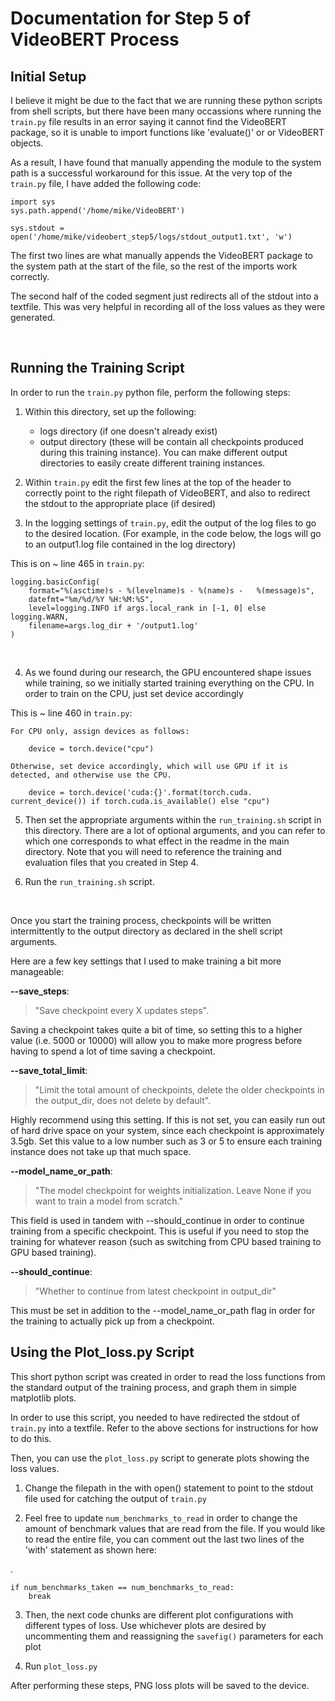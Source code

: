 # Documentation for Step 5 of VideoBERT Process

## Initial Setup

I believe it might be due to the fact that we are running these python scripts from shell scripts, but there have been many occassions where running the `train.py` file results in an error saying it cannot find the VideoBERT package, so it is unable to import functions like 'evaluate()' or or VideoBERT objects.

As a result, I have found that manually appending the module to the system path is a successful workaround for this issue.  At the very top of the `train.py` file, I have added the following code:

    import sys
    sys.path.append('/home/mike/VideoBERT')
    
    sys.stdout = open('/home/mike/videobert_step5/logs/stdout_output1.txt', 'w')

The first two lines are what manually appends the VideoBERT package to the system path at the start of the file, so the rest of the imports work correctly.

The second half of the coded segment just redirects all of the stdout into a textfile.  This was very helpful in recording all of the loss values as they were generated.

<br>

## Running the Training Script

In order to run the `train.py` python file, perform the following steps:

1. Within this directory, set up the following:
    * logs directory (if one doesn't already exist)
    * output directory (these will be contain all checkpoints produced during this training instance).  You can make different output directories to easily create different training instances.

2. Within `train.py` edit the first few lines at the top of the header to correctly point to the right filepath of VideoBERT, and also to redirect the stdout to the appropriate place (if desired)

3. In the logging settings of `train.py`, edit the output of the log files to go to the desired location.  (For example, in the code below, the logs will go to an output1.log file contained in the log directory)

This is on ~ line 465 in `train.py`:

    logging.basicConfig(
        format="%(asctime)s - %(levelname)s - %(name)s -   %(message)s",
        datefmt="%m/%d/%Y %H:%M:%S",
        level=logging.INFO if args.local_rank in [-1, 0] else logging.WARN,
        filename=args.log_dir + '/output1.log'
    )

<br> 

4. As we found during our research, the GPU encountered shape issues while training, so we initially started training everything on the CPU.  In order to train on the CPU, just set device accordingly

This is ~ line 460 in `train.py`:

    For CPU only, assign devices as follows:

        device = torch.device("cpu")

    Otherwise, set device accordingly, which will use GPU if it is detected, and otherwise use the CPU.

        device = torch.device('cuda:{}'.format(torch.cuda.  current_device()) if torch.cuda.is_available() else "cpu")

5. Then set the appropriate arguments within the `run_training.sh` script in this directory.  There are a lot of optional arguments, and you can refer to which one corresponds to what effect in the readme in the main directory.  Note that you will need to reference the training and evaluation files that you created in Step 4.

6. Run the `run_training.sh` script.

<br>

Once you start the training process, checkpoints will be written intermittently to the output directory as declared in the shell script arguments.

Here are a few key settings that I used to make training a bit more manageable:

**--save_steps**: 
>"Save checkpoint every X updates steps".

Saving a checkpoint takes quite a bit of time, so setting this to a higher value (i.e. 5000 or 10000) will allow you to make more progress before having to spend a lot of time saving a checkpoint.

**--save_total_limit**:  
>"Limit the total amount of checkpoints, delete the older checkpoints in the output_dir, does not delete by default".  

Highly recommend using this setting.  If this is not set, you can easily run out of hard drive space on your system, since each checkpoint is approximately 3.5gb.  Set this value to a low number such as 3 or 5 to ensure each training instance does not take up that much space.

**--model_name_or_path**:
> "The model checkpoint for weights initialization. Leave None if you want to train a model from scratch."

This field is used in tandem with --should_continue in order to continue training from a specific checkpoint.  This is useful if you need to stop the training for whatever reason (such as switching from CPU based training to GPU based training).

**--should_continue**:
> "Whether to continue from latest checkpoint in output_dir"

This must be set in addition to the --model_name_or_path flag in order for the training to actually pick up from a checkpoint.

## Using the Plot_loss.py Script

This short python script was created in order to read the loss functions from the standard output of the training process, and graph them in simple matplotlib plots.

In order to use this script, you needed to have redirected the stdout of `train.py` into a textfile. Refer to the above sections for instructions for how to do this.

Then, you can use the `plot_loss.py` script to generate plots showing the loss values.

1. Change the filepath in the with open() statement to point to the stdout file used for catching the output of `train.py`

2. Feel free to update `num_benchmarks_to_read` in order to change the amount of benchmark values that are read from the file.  If you would like to read the entire file, you can comment out the last two lines of the 'with' statement as shown here:

.

    if num_benchmarks_taken == num_benchmarks_to_read:
        break


3. Then, the next code chunks are different plot configurations with different types of loss.  Use whichever plots are desired by uncommenting them and reassigning the `savefig()` parameters for each plot

4. Run `plot_loss.py`

After performing these steps, PNG loss plots will be saved to the device.